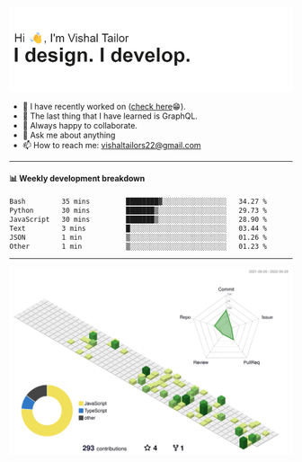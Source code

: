 ![Hi, I'm Vishal Tailor. I design. I develop.](https://github.com/vishaltailors/vishaltailors/blob/main/header.png?raw=true)

- 🔭 I have recently worked on ([check here](https://vishaltailor.com)😁).
- 🌱 The last thing that I have learned is GraphQL.
- 👯 Always happy to collaborate.
- 💬 Ask me about anything
- 📫 How to reach me: <a href="mailto:vishaltailors22@gmail.com">vishaltailors22@gmail.com</a>

<hr /> 
<h4>📊 Weekly development breakdown</h4>
<!--START_SECTION:waka-->

```text
Bash         35 mins         ████████▓░░░░░░░░░░░░░░░░   34.27 %
Python       30 mins         ███████▒░░░░░░░░░░░░░░░░░   29.73 %
JavaScript   30 mins         ███████▒░░░░░░░░░░░░░░░░░   28.90 %
Text         3 mins          █░░░░░░░░░░░░░░░░░░░░░░░░   03.44 %
JSON         1 min           ▒░░░░░░░░░░░░░░░░░░░░░░░░   01.26 %
Other        1 min           ▒░░░░░░░░░░░░░░░░░░░░░░░░   01.23 %
```

<!--END_SECTION:waka-->
<hr /> 

![](./profile-3d-contrib/profile-green-animate.svg)
